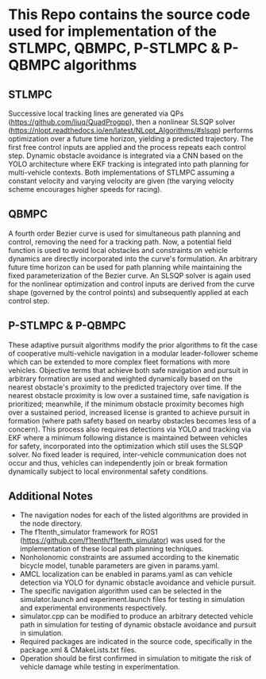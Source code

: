 # This Repo contains the source code used for implementation of the STLMPC, QBMPC, P-STLMPC & P-QBMPC algorithms
<!-- Add respective publications, brief descriptions -->
## STLMPC
Successive local tracking lines are generated via QPs (https://github.com/liuq/QuadProgpp), then a nonlinear SLSQP solver (https://nlopt.readthedocs.io/en/latest/NLopt_Algorithms/#slsqp) performs optimization over a future time horizon, yielding a predicted trajectory. The first free control inputs are applied and the process repeats each control step. Dynamic obstacle avoidance is integrated via a CNN based on the YOLO architecture where EKF tracking is integrated into path planning for multi-vehicle contexts. Both implementations of STLMPC assuming a constant velocity and varying velocity are given (the varying velocity scheme encourages higher speeds for racing).

## QBMPC
A fourth order Bezier curve is used for simultaneous path planning and control, removing the need for a tracking path. Now, a potential field function is used to avoid local obstacles and constraints on vehicle dynamics are directly incorporated into the curve's formulation. An arbitrary future time horizon can be used for path planning while maintaining the fixed parameterization of the Bezier curve. An SLSQP solver is again used for the nonlinear optimization and control inputs are derived from the curve shape (governed by the control points) and subsequently applied at each control step.

## P-STLMPC & P-QBMPC
These adaptive pursuit algorithms modify the prior algorithms to fit the case of cooperative multi-vehicle navigation in a modular leader-follower scheme which can be extended to more complex fleet formations with more vehicles. Objective terms that achieve both safe navigation and pursuit in arbitrary formation are used and weighted dynamically based on the nearest obstacle's proximity to the predicted trajectory over time. If the nearest obstacle proximity is low over a sustained time, safe navigation is prioritized; meanwhile, if the minimum obstacle proximity becomes high over a sustained period, increased license is granted to achieve pursuit in formation (where path safety based on nearby obstacles becomes less of a concern). This process also requires detections via YOLO and tracking via EKF where a minimum following distance is maintained between vehicles for safety, incorporated into the optimization which still uses the SLSQP solver. No fixed leader is required, inter-vehicle communication does not occur and thus, vehicles can independently join or break formation dynamically subject to local environmental safety conditions.


## Additional Notes
* The navigation nodes for each of the listed algorithms are provided in the node directory.
* The f1tenth_simulator framework for ROS1 (https://github.com/f1tenth/f1tenth_simulator) was used for the implementation of these local path planning techniques.
* Nonholonomic constraints are assumed according to the kinematic bicycle model, tunable parameters are given in params.yaml.
* AMCL localization can be enabled in params.yaml as can vehicle detection via YOLO for dynamic obstacle avoidance and vehicle pursuit.
* The specific navigation algorithm used can be selected in the simulator.launch and experiment.launch files for testing in simulation and experimental environments respectively.
* simulator.cpp can be modified to produce an arbitrary detected vehicle path in simulation for testing of dynamic obstacle avoidance and pursuit in simulation.
* Required packages are indicated in the source code, specifically in the package.xml & CMakeLists.txt files.
* Operation should be first confirmed in simulation to mitigate the risk of vehicle damage while testing in experimentation.


<!-- Include the YOLO CNN if possible -->
<!-- Include video of operation? Both simulation and experimental? -->
